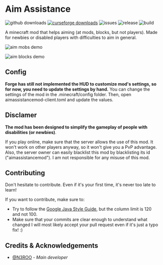 # Aim Assistance
![github downloads](https://img.shields.io/github/downloads/n3roo/aimassistancemod/total.svg?label=github%20downloads)
[![curseforge downloads](http://cf.way2muchnoise.eu/full_399201_downloads.svg)](https://www.curseforge.com/minecraft/mc-mods/aim-assistance)
![issues](https://img.shields.io/github/issues/n3roo/aimassistancemod.svg)
![release](https://img.shields.io/github/release/n3roo/aimassistancemod.svg)
![build](https://img.shields.io/github/workflow/status/N3ROO/aimassistancemod/Build%20MC1.15.2?label=build%201.15.2)

A minecraft mod that helps aiming (at mods, blocks, but not players). Made for newbies or disabled players with difficulties to aim in general.

![aim mobs demo](.github/images/aim_mobs.gif)

![aim blocks demo](.github/images/aim_blocks.gif)

## Config

**Forge has still not implemented the HUD to customize mod's settings, so for now, you need to update the settings by hand.** 
You can change the settings of the mod in the .minecraft/config folder. Then, open aimassistancemod-client.toml and update the values.

## Disclamer

**The mod has been designed to simplify the gameplay of people with disabilities (or newbies)**.

If you play online, make sure that the server allows the use of this mod. It won't work on
other players anyway, so it won't give you a PvP advantage. Also, the server owner can easily
blacklist this mod by blacklisting its id ("aimassistancemod"). I am not responsible for any
misuse of this mod.

## Contributing
Don't hesitate to contribute. Even if it's your first time, it's never too late to learn!

If you want to contribute, make sure to:
- Try to follow the [Google Java Style Guide](https://google.github.io/styleguide/javaguide.html), but the column limit is 120 and not 100.
- Make sure that your commits are clear enough to understand what changed
I will most likely accept your pull request even if it's just a typo fix! :)

## Credits & Acknowledgements

- [@N3ROO](https://github.com/N3ROO)  - *Main developer*
